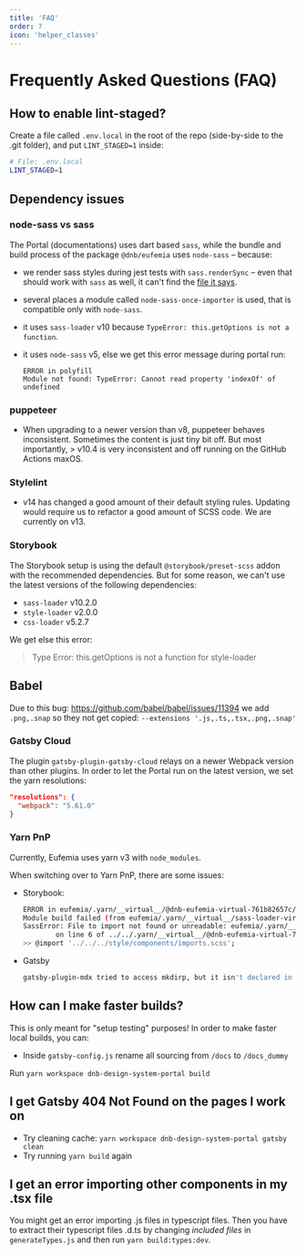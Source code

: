 ```yaml
---
title: 'FAQ'
order: 7
icon: 'helper_classes'
---
```


# Frequently Asked Questions (FAQ)

## How to enable lint-staged?

Create a file called `.env.local` in the root of the repo (side-by-side to the .git folder), and put `LINT_STAGED=1` inside:

```bash
# File: .env.local
LINT_STAGED=1
```

## Dependency issues

### node-sass vs sass

The Portal (documentations) uses dart based `sass`, while the bundle and build process of the package `@dnb/eufemia` uses `node-sass` – because:

- we render sass styles during jest tests with `sass.renderSync` – even that should work with `sass` as well, it can't find the [file it says](https://github.com/sass/dart-sass/issues/710).
- several places a module called `node-sass-once-importer` is used, that is compatible only with `node-sass`.
- it uses `sass-loader` v10 because `TypeError: this.getOptions is not a function`.
- it uses `node-sass` v5, else we get this error message during portal run:

  ```
  ERROR in polyfill
  Module not found: TypeError: Cannot read property 'indexOf' of
  undefined
  ```

### puppeteer

- When upgrading to a newer version than v8, puppeteer behaves inconsistent. Sometimes the content is just tiny bit off. But most importantly, > v10.4 is very inconsistent and off running on the GitHub Actions maxOS.

### Stylelint

- v14 has changed a good amount of their default styling rules. Updating would require us to refactor a good amount of SCSS code. We are currently on v13.

### Storybook

The Storybook setup is using the default `@storybook/preset-scss` addon with the recommended dependencies. But for some reason, we can't use the latest versions of the following dependencies:

- `sass-loader` v10.2.0
- `style-loader` v2.0.0
- `css-loader` v5.2.7

We get else this error:

> Type Error: this.getOptions is not a function for style-loader

## Babel

Due to this bug: https://github.com/babel/babel/issues/11394 we add `.png,.snap` so they not get copied: `--extensions '.js,.ts,.tsx,.png,.snap'`

### Gatsby Cloud

The plugin `gatsby-plugin-gatsby-cloud` relays on a newer Webpack version than other plugins. In order to let the Portal run on the latest version, we set the yarn resolutions:

```json
"resolutions": {
  "webpack": "5.61.0"
}
```

### Yarn PnP

Currently, Eufemia uses yarn v3 with `node_modules`.

When switching over to Yarn PnP, there are some issues:

- Storybook:
  ```bash
  ERROR in eufemia/.yarn/__virtual__/@dnb-eufemia-virtual-761b82657c/1/packages/dnb-eufemia/src/components/slider/style/dnb-range.scss (eufemia/.yarn/__virtual__/css-loader-virtual-37c5c374e4/0/cache/css-loader-npm-5.2.7-e1e8b8d16f-fb0742b30a.zip/node_modules/css-loader/dist/cjs.js!eufemia/.yarn/__virtual__/sass-loader-virtual-577853f541/0/cache/sass-loader-npm-10.2.0-91ed64638b-d53212e5d1.zip/node_modules/sass-loader/dist/cjs.js!eufemia/.yarn/__virtual__/@dnb-eufemia-virtual-761b82657c/1/packages/dnb-eufemia/src/components/slider/style/dnb-range.scss)
  Module build failed (from eufemia/.yarn/__virtual__/sass-loader-virtual-577853f541/0/cache/sass-loader-npm-10.2.0-91ed64638b-d53212e5d1.zip/node_modules/sass-loader/dist/cjs.js):
  SassError: File to import not found or unreadable: eufemia/.yarn/__virtual__/@dnb-eufemia-virtual-761b82657c/1/packages/dnb-eufemia/src/style/components/imports.scss.
          on line 6 of ../../.yarn/__virtual__/@dnb-eufemia-virtual-761b82657c/1/packages/dnb-eufemia/src/components/slider/style/dnb-range.scss
  >> @import '../../../style/components/imports.scss';
  ```
- Gatsby
  ```bash
  gatsby-plugin-mdx tried to access mkdirp, but it isn't declared in its dependencies; this makes the require call ambiguous and unsound.
  ```

## How can I make faster builds?

This is only meant for "setup testing" purposes! In order to make faster local builds, you can:

- Inside `gatsby-config.js` rename all sourcing from `/docs` to `/docs_dummy`

Run `yarn workspace dnb-design-system-portal build`

## I get Gatsby 404 Not Found on the pages I work on

- Try cleaning cache: `yarn workspace dnb-design-system-portal gatsby clean`
- Try running `yarn build` again

## I get an error importing other components in my .tsx file

You might get an error importing .js files in typescript files.
Then you have to extract their typescript files .d.ts by changing _included files_ in `generateTypes.js` and then run `yarn build:types:dev`.
